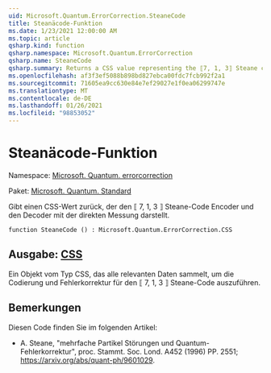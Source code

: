 ```yaml
---
uid: Microsoft.Quantum.ErrorCorrection.SteaneCode
title: Steanäcode-Funktion
ms.date: 1/23/2021 12:00:00 AM
ms.topic: article
qsharp.kind: function
qsharp.namespace: Microsoft.Quantum.ErrorCorrection
qsharp.name: SteaneCode
qsharp.summary: Returns a CSS value representing the ⟦7, 1, 3⟧ Steane code encoder and decoder with in-place syndrome measurement.
ms.openlocfilehash: af3f3ef5088b898bd827ebca00fdc7fcb992f2a1
ms.sourcegitcommit: 71605ea9cc630e84e7ef29027e1f0ea06299747e
ms.translationtype: MT
ms.contentlocale: de-DE
ms.lasthandoff: 01/26/2021
ms.locfileid: "98853052"
---
```

# <a name="steanecode-function"></a>Steanäcode-Funktion

Namespace: [Microsoft. Quantum. errorcorrection](xref:Microsoft.Quantum.ErrorCorrection)

Paket: [Microsoft. Quantum. Standard](https://nuget.org/packages/Microsoft.Quantum.Standard)


Gibt einen CSS-Wert zurück, der den ⟦ 7, 1, 3 ⟧ Steane-Code Encoder und den Decoder mit der direkten Messung darstellt.

```qsharp
function SteaneCode () : Microsoft.Quantum.ErrorCorrection.CSS
```


## <a name="output--css"></a>Ausgabe: [CSS](xref:Microsoft.Quantum.ErrorCorrection.CSS)

Ein Objekt vom Typ CSS, das alle relevanten Daten sammelt, um die Codierung und Fehlerkorrektur für den ⟦ 7, 1, 3 ⟧ Steane-Code auszuführen.

## <a name="remarks"></a>Bemerkungen

Diesen Code finden Sie im folgenden Artikel:

- A. Steane, "mehrfache Partikel Störungen und Quantum-Fehlerkorrektur", proc. Stammt. Soc. Lond. A452 (1996) PP. 2551; https://arxiv.org/abs/quant-ph/9601029.